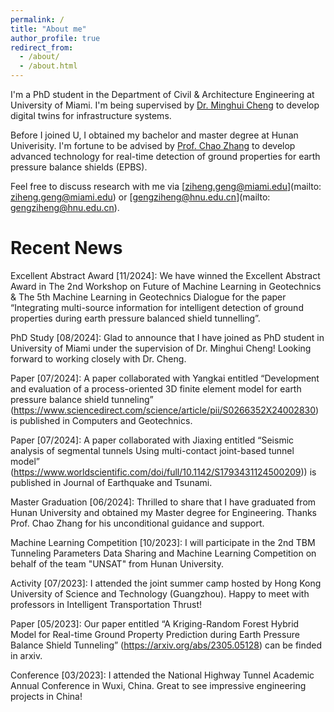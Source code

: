 ```yaml
---
permalink: /
title: "About me"
author_profile: true
redirect_from: 
  - /about/
  - /about.html
---
```


I'm a PhD student in the Department of Civil & Architecture Engineering at University of Miami. I'm being supervised by [Dr. Minghui Cheng](https://fsminghuic.wixsite.com/minghuicheng) to develop digital twins for infrastructure systems.

Before I joined U, I obtained my bachelor and master degree at Hunan Univerisity. I'm fortune to be advised by [Prof. Chao Zhang](https://chaozhanghnu.github.io/) to develop advanced technology for real-time detection of ground properties for earth pressure balance shields (EPBS).

Feel free to discuss research with me via [ziheng.geng@miami.edu](mailto: ziheng.geng@miami.edu) or [gengziheng@hnu.edu.cn](mailto: gengziheng@hnu.edu.cn).

# Recent News
Excellent Abstract Award [11/2024]: We have winned the Excellent Abstract Award in The 2nd Workshop on Future of Machine Learning in Geotechnics & The 5th Machine Learning in Geotechnics Dialogue for the paper “Integrating multi-source information for intelligent detection of ground properties during earth pressure balanced shield tunnelling”. 

PhD Study [08/2024]: Glad to announce that I have joined as PhD student in University of Miami under the supervision of Dr. Minghui Cheng! Looking forward to working closely with Dr. Cheng.

Paper [07/2024]: A paper collaborated with Yangkai entitled “Development and evaluation of a process-oriented 3D finite element model for earth pressure balance shield tunneling” (https://www.sciencedirect.com/science/article/pii/S0266352X24002830) is published in Computers and Geotechnics.

Paper [07/2024]: A paper collaborated with Jiaxing entitled “Seismic analysis of segmental tunnels Using multi-contact joint-based tunnel model” (https://www.worldscientific.com/doi/full/10.1142/S1793431124500209)) is published in Journal of Earthquake and Tsunami.

Master Graduation [06/2024]: Thrilled to share that I have graduated from Hunan University and obtained my Master degree for Engineering. Thanks Prof. Chao Zhang for his unconditional guidance and support.

Machine Learning Competition [10/2023]: I will participate in the 2nd TBM Tunneling Parameters Data Sharing and Machine Learning Competition on behalf of the team "UNSAT" from Hunan University.

Activity [07/2023]: I attended the joint summer camp hosted by Hong Kong University of Science and Technology (Guangzhou). Happy to meet with professors in Intelligent Transportation Thrust!

Paper [05/2023]: Our paper entitled “A Kriging-Random Forest Hybrid Model for Real-time Ground Property Prediction during Earth Pressure Balance Shield Tunneling” (https://arxiv.org/abs/2305.05128) can be finded in arxiv.

Conference [03/2023]: I attended the National Highway Tunnel Academic Annual Conference in Wuxi, China. Great to see impressive engineering projects in China!
